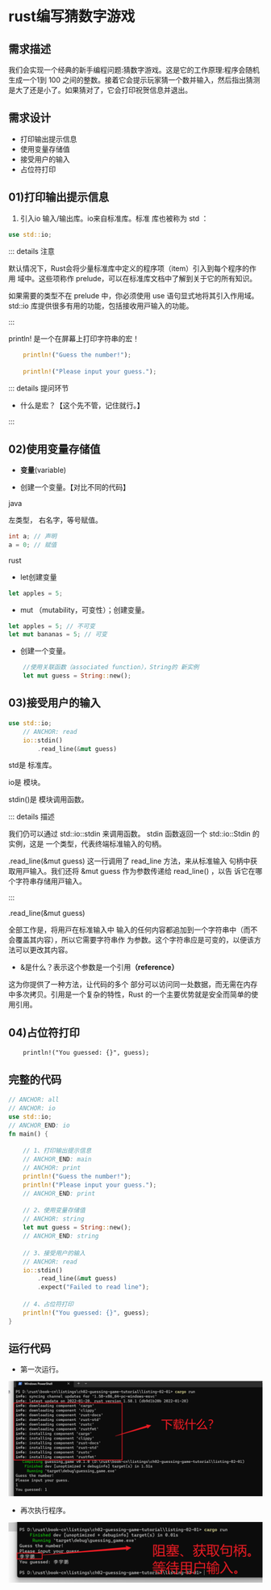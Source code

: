 # rust编写猜数字游戏



## 需求描述

我们会实现一个经典的新手编程问题:猜数字游戏。这是它的工作原理:程序会随机生成一个1到 100 之间的整数。接着它会提示玩家猜一个数并输入，然后指出猜测是大了还是小了。如果猜对了，它会打印祝贺信息并退出。

## 需求设计

- 打印输出提示信息
- 使用变量存储值
- 接受用户的输入
- 占位符打印

## 01)打印输出提示信息

1. 引入io 输入/输出库。io来自标准库。标准 库也被称为 std ：

```rust
use std::io;
```

::: details 注意

默认情况下，Rust会将少量标准库中定义的程序项（item）引⼊到每个程序的作⽤ 域中。这些项称作 prelude，可以在标准库⽂档中了解到关于它的所有知识。

如果需要的类型不在 prelude 中，你必须使⽤ use 语句显式地将其引⼊作⽤域。 std::io 库提供很多有⽤的功能，包括接收⽤⼾输⼊的功能。

:::

 println! 是⼀个在屏幕上打印字符串的宏！

```rust
    println!("Guess the number!");

    println!("Please input your guess.");
```

::: details 提问环节

- 什么是宏？【这个先不管，记住就行。】

:::

## 02)使用变量存储值

- **变量**(variable)

- 创建一个变量。【对比不同的代码】

java

左类型， 右名字，等号赋值。

```java
int a; // 声明
a = 0; // 赋值
```

rust

- let创建变量

```rust
let apples = 5;
```

- mut （mutability，可变性）；创建变量。

```rust
let apples = 5; // 不可变
let mut bananas = 5; // 可变
```

- 创建一个变量。

```rust
    //使用关联函数（associated function），String的 新实例
    let mut guess = String::new();
```





## 03)接受用户的输入

```rust
use std::io;
    // ANCHOR: read
    io::stdin()
        .read_line(&mut guess)
```

std是 标准库。

io是 模块。

stdin()是 模块调用函数。

::: details 描述

我们仍可以通过 std::io::stdin 来调⽤函数。 stdin 函数返回⼀个 std::io::Stdin 的实例，这是 ⼀个类型，代表终端标准输⼊的句柄。

.read_line(&mut guess) 这⼀⾏调⽤了 read_line ⽅法，来从标准输⼊ 句柄中获取⽤⼾输⼊。我们还将 &mut guess 作为参数传递给 read_line() ，以告 诉它在哪个字符串存储⽤⼾输⼊。

:::

.read_line(&mut guess)

全部⼯作是，将⽤⼾在标准输⼊中 输⼊的任何内容都追加到⼀个字符串中（⽽不会覆盖其内容），所以它需要字符串作 为参数。这个字符串应是可变的，以便该⽅法可以更改其内容。

- &是什么？表⽰这个参数是⼀个引⽤**（reference）**

这为你提供了⼀种⽅法，让代码的多个 部分可以访问同⼀处数据，⽽⽆需在内存中多次拷⻉。引⽤是⼀个复杂的特性，Rust 的⼀个主要优势就是安全⽽简单的使⽤引⽤。



## 04)占位符打印

```shell
    println!("You guessed: {}", guess);
```



## 完整的代码

```rust
// ANCHOR: all
// ANCHOR: io
use std::io;
// ANCHOR_END: io
fn main() {
    
    // 1、打印输出提示信息
    // ANCHOR_END: main
    // ANCHOR: print
    println!("Guess the number!");
    println!("Please input your guess.");
    // ANCHOR_END: print

    // 2、使用变量存储值
    // ANCHOR: string
    let mut guess = String::new();
    // ANCHOR_END: string

    // 3、接受用户的输入
    // ANCHOR: read
    io::stdin()
        .read_line(&mut guess)
        .expect("Failed to read line");

    // 4、占位符打印
    println!("You guessed: {}", guess);
}

```

## 运行代码

- 第一次运行。

![image-20240518102948895](07rust编写猜数字游戏.assets/image-20240518102948895.png)

- 再次执行程序。

![image-20240518102916153](07rust编写猜数字游戏.assets/image-20240518102916153.png)

































































